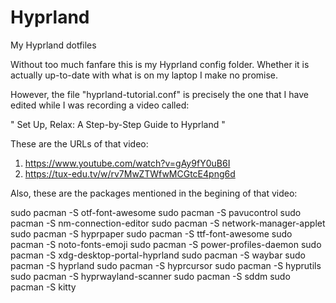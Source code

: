 # Hyprland
My Hyprland dotfiles

Without too much fanfare this is my Hyprland config folder.
Whether it is actually up-to-date with what is on my laptop I make no promise.

However, the file "hyprland-tutorial.conf" is precisely the one that I have
edited while I was recording a video called:

" Set Up, Relax: A Step-by-Step Guide to Hyprland "

These are the URLs of that video:

1. https://www.youtube.com/watch?v=gAy9fY0uB6I
2. https://tux-edu.tv/w/rv7MwZTWfwMCGtcE4png6d

Also, these are the packages mentioned in the begining of that video:

sudo pacman -S otf-font-awesome
sudo pacman -S pavucontrol
sudo pacman -S nm-connection-editor
sudo pacman -S network-manager-applet
sudo pacman -S hyprpaper
sudo pacman -S ttf-font-awesome
sudo pacman -S noto-fonts-emoji
sudo pacman -S power-profiles-daemon
sudo pacman -S xdg-desktop-portal-hyprland
sudo pacman -S waybar
sudo pacman -S hyprland
sudo pacman -S hyprcursor
sudo pacman -S hyprutils
sudo pacman -S hyprwayland-scanner
sudo pacman -S sddm
sudo pacman -S kitty
